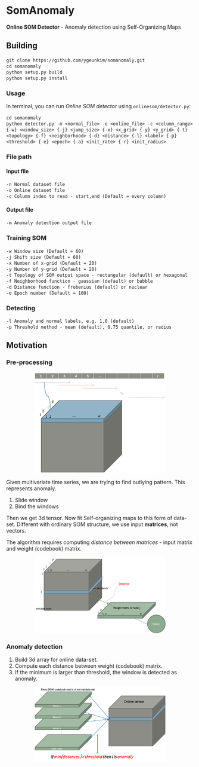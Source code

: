 # SomAnomaly

**Online SOM Detector** - Anomaly detection using Self-Organizing Maps

## Building

```
git clone https://github.com/ygeunkim/somanomaly.git
cd somanomaly
python setup.py build
python setup.py install
```

### Usage

In terminal, you can run *Online SOM detector* using `onlinesom/detector.py`:

```
cd somanomaly
python detector.py -n <normal_file> -o <online_file> -c <column_range> {-w} <window_size> {-j} <jump_size> {-x} <x_grid> {-y} <y_grid> {-t} <topology> {-f} <neighborhood> {-d} <distance> {-l} <label> {-p} <threshold> {-e} <epoch> {-a} <init_rate> {-r} <init_radius>
```

### File path

#### Input file

```
-n Normal dataset file
-o Online dataset file
-c Column index to read - start,end (Default = every column)
```

#### Output file

```
-m Anomaly detection output file
```

### Training SOM

```
-w Window size (Default = 60)
-j Shift size (Default = 60)
-x Number of x-grid (Default = 20)
-y Number of y-grid (Default = 20)
-t Topology of SOM output space - rectangular (default) or hexagonal
-f Neighborhood function - gaussian (default) or bubble
-d Distance function - frobenius (default) or nuclear
-e Epoch number (Default = 100)
```

### Detecting

```
-l Anomaly and normal labels, e.g. 1,0 (default)
-p Threshold method - mean (default), 0.75 quantile, or radius
```

## Motivation

### Pre-processing

<p align="center">
    <img width="70%" height="43.26%" src="docs/som_data.png" >
</p>

Given multivariate time series, we are trying to find outlying pattern. This represents anomaly.

1. Slide window
2. Bind the windows

Then we get 3d tensor. Now fit Self-organizing maps to this form of data-set. Different with ordinary SOM structure, we use input **matrices**, not vectors.

The algorithm requires computing *distance between matrices* - input matrix and weight (codebook) matrix.

<p align="center">
    <img width="70%" height="43.26%" src="docs/distance.png">
</p>

### Anomaly detection

1. Build 3d array for online data-set.
2. Compute each distance between weight (codebook) matrix.
3. If the minimum is larger than threshold, the window is detected as anomaly.

<p align="center">
    <img width="70%" height="43.26%" src="docs/som_detect.png">
</p>
